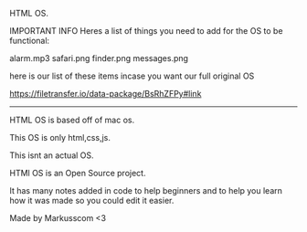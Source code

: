 HTML OS.

IMPORTANT INFO
Heres a list of things you need to add for the OS to be functional:

alarm.mp3
safari.png
finder.png
messages.png

here is our list of these items incase you want our full original OS

https://filetransfer.io/data-package/BsRhZFPy#link

-------------------------------
HTML OS is based off of mac os.

This OS is only html,css,js.

This isnt an actual OS.

HTMl OS is an Open Source project.

It has many notes added in code to help beginners and to help you learn how it was made so you could edit it easier.

Made by Markusscom <3
 
